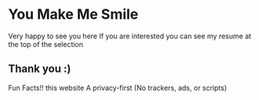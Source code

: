 
# You Make Me Smile

Very happy to see you here
If you are interested you can see my resume at the top of the selection 

Thank you :)
--
Fun Facts!! this website A privacy-first (No trackers, ads, or scripts)
